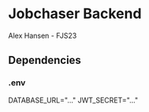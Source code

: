 # Jobchaser Backend

Alex Hansen - FJS23

## Dependencies

### .env

DATABASE_URL="..."
JWT_SECRET="..."
